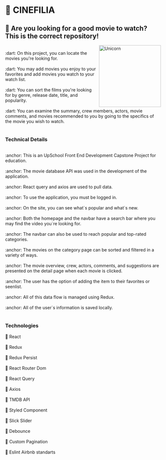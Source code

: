 # :movie_camera: CINEFILIA 

## :loudspeaker: Are you looking for a good movie to watch? This is the correct repository!
<img align="right" width=200px alt="Unicorn" src="https://media2.giphy.com/media/3o7rc0qU6m5hneMsuc/giphy.gif?cid=ecf05e477ynq9ryv3dqw0lthyt423zxjwyhqw7q8zddbv74g&rid=giphy.gif&ct=g" />

<br/>
:dart: On this project, you can locate the movies you're looking for. <br/> <br/>
:dart: You may add movies you enjoy to your favorites and add movies you watch to your watch list. <br/> <br/>
:dart: You can sort the films you're looking for by genre, release date, title, and popularity. <br/> <br/>
:dart: You can examine the summary, crew members, actors, movie comments, and movies recommended to you by going to the specifics of the movie you wish to watch. <br/> <br/>

### Technical Details

<br/>
:anchor: This is an UpSchool Front End Development Capstone Project for education. <br /> <br />
:anchor: The movie database API was used in the development of the application. <br /> <br />
:anchor: React query and axios are used to pull data. <br /> <br />
:anchor: To use the application, you must be logged in. <br /> <br />
:anchor: On the site, you can see what`s popular and what`s new. <br /> <br />
:anchor: Both the homepage and the navbar have a search bar where you may find the video you`re looking for. <br /> <br />
:anchor: The navbar can also be used to reach popular and top-rated categories. <br /> <br />
:anchor: The movies on the category page can be sorted and filtered in a variety of ways. <br /> <br />
:anchor: The movie overview, crew, actors, comments, and suggestions are presented on the detail page when each movie is clicked. <br /> <br />
:anchor: The user has the option of adding the item to their favorites or seenlist. <br /> <br />
:anchor: All of this data flow is managed using Redux. <br /> <br />
:anchor: All of the user`s information is saved locally. <br /> <br />

### Technologies 
:rocket: React <br/> <br />
:rocket: Redux <br/> <br />
:rocket: Redux Persist <br/> <br />
:rocket: React Router Dom <br/> <br />
:rocket: React Query <br/> <br />
:rocket: Axios <br/> <br />
:rocket: TMDB API <br/> <br />
:rocket: Styled Component <br/> <br />
:rocket: Slick Slider <br/> <br />
:rocket: Debounce <br/> <br />
:rocket: Custom Pagination <br/> <br />
:rocket: Eslint Airbnb standarts <br/> <br />
